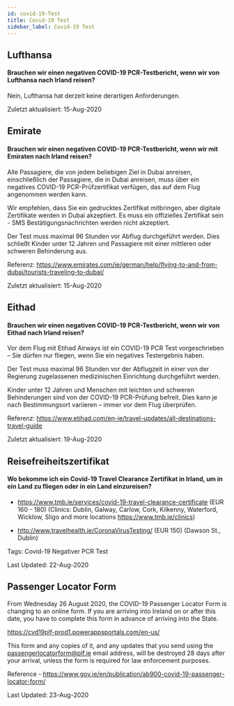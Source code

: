 ```yaml
---
id: covid-19-Test
title: Covid-19 Test
sidebar_label: Covid-19 Test
---
```



## Lufthansa

#### **Brauchen wir einen negativen COVID-19 PCR-Testbericht, wenn wir von Lufthansa nach Irland reisen?**

Nein, Lufthansa hat derzeit keine derartigen Anforderungen.

Zuletzt aktualisiert: 15-Aug-2020

## Emirate

#### **Brauchen wir einen negativen COVID-19 PCR-Testbericht, wenn wir mit Emiraten nach Irland reisen?**

Alle Passagiere, die von jedem beliebigen Ziel in Dubai anreisen, einschließlich der Passagiere, die in Dubai anreisen, muss über ein negatives COVID-19 PCR-Prüfzertifikat verfügen, das auf dem Flug angenommen werden kann.

Wir empfehlen, dass Sie ein gedrucktes Zertifikat mitbringen, aber digitale Zertifikate werden in Dubai akzeptiert. Es muss ein offizielles Zertifikat sein - SMS Bestätigungsnachrichten werden nicht akzeptiert.

Der Test muss maximal 96 Stunden vor Abflug durchgeführt werden. Dies schließt Kinder unter 12 Jahren und Passagiere mit einer mittleren oder schweren Behinderung aus.


Referenz: https://www.emirates.com/ie/german/help/flying-to-and-from-dubai/tourists-traveling-to-dubai/

Zuletzt aktualisiert: 15-Aug-2020

## Eithad

#### **Brauchen wir einen negativen COVID-19 PCR-Testbericht, wenn wir von Eithad nach Irland reisen?**

Vor dem Flug mit Etihad Airways ist ein COVID-19 PCR Test vorgeschrieben – Sie dürfen nur fliegen, wenn Sie ein negatives Testergebnis haben.

Der Test muss maximal 96 Stunden vor der Abflugzeit in einer von der Regierung zugelassenen medizinischen Einrichtung durchgeführt werden.

Kinder unter 12 Jahren und Menschen mit leichten und schweren Behinderungen sind von der COVID-19 PCR-Prüfung befreit. Dies kann je nach Bestimmungsort variieren – immer vor dem Flug überprüfen.

Referenz: https://www.etihad.com/en-ie/travel-updates/all-destinations-travel-guide

Zuletzt aktualisiert: 19-Aug-2020

## Reisefreiheitszertifikat

#### Wo bekomme ich ein Covid-19 Travel Clearance Zertifikat in Irland, um in ein Land zu fliegen oder in ein Land einzureisen?

* https://www.tmb.ie/services/covid-19-travel-clearance-certificate (EUR 160 - 180) (Clinics: Dublin, Galway, Carlow, Cork, Kilkenny, Waterford, Wicklow, Sligo and more locations https://www.tmb.ie/clinics)

* http://www.travelhealth.ie/CoronaVirusTesting/ (EUR 150) (Dawson St., Dublin)

Tags: Covid-19 Negativer PCR Test

Last Updated: 22-Aug-2020

## Passenger Locator Form

From Wednesday 26 August 2020, the COVID-19 Passenger Locator Form is changing to an online form. If you are arriving into Ireland on or after this date, you have to complete this form in advance of arriving into the State.

https://cvd19plf-prod1.powerappsportals.com/en-us/

This form and any copies of it, and any updates that you send using the passengerlocatorform@plf.ie email address, will be destroyed 28 days after your arrival, unless the form is required for law enforcement purposes.

Reference - https://www.gov.ie/en/publication/ab900-covid-19-passenger-locator-form/

Last Updated: 23-Aug-2020